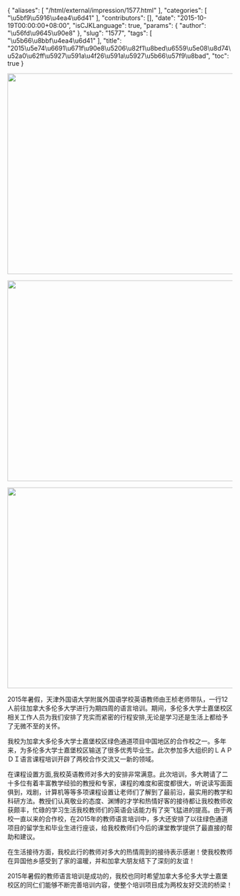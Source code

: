 {
    "aliases": [
        "/html/external/impression/1577.html"
    ],
    "categories": [
        "\u5bf9\u5916\u4ea4\u6d41"
    ],
    "contributors": [],
    "date": "2015-10-19T00:00:00+08:00",
    "isCJKLanguage": true,
    "params": {
        "author": "\u56fd\u9645\u90e8"
    },
    "slug": "1577",
    "tags": [
        "\u5b66\u8bbf\u4ea4\u6d41"
    ],
    "title": "2015\u5e74\u6691\u671f\u90e8\u5206\u82f1\u8bed\u6559\u5e08\u8d74\u52a0\u62ff\u5927\u591a\u4f26\u591a\u5927\u5b66\u57f9\u8bad",
    "toc": true
}


<img
    src="https://cdn.tfls.online/mirror/full/7dc908681716944852ffa790aba5a0a99fc7f478.jpg"
    style="display:block;margin-left:auto;margin-right:auto;"
    decoding="async"
    fetchpriority="auto"
    loading="lazy"
    height="450"
    width="600"
/>





<img
    src="https://cdn.tfls.online/mirror/full/ea74eb1f5e005f3c09f64b4f9e9800ab433b80de.jpg"
    style="display:block;margin-left:auto;margin-right:auto;"
    decoding="async"
    fetchpriority="auto"
    loading="lazy"
    height="450"
    width="600"
/>





<img
    src="https://cdn.tfls.online/mirror/full/c2b8f37b6dea29ba6afd0ab7ab729f065cec884d.jpg"
    style="display:block;margin-left:auto;margin-right:auto;"
    decoding="async"
    fetchpriority="auto"
    loading="lazy"
    height="450"
    width="600"
/>




  














2015年暑假，天津外国语大学附属外国语学校英语教师由王桢老师带队，一行12人前往加拿大多伦多大学进行为期四周的语言培训。期间，多伦多大学士嘉堡校区相关工作人员为我们安排了充实而紧密的行程安排,无论是学习还是生活上都给予了无微不至的关怀。




我校为加拿大多伦多大学士嘉堡校区绿色通道项目中国地区的合作校之一。多年来，为多伦多大学士嘉堡校区输送了很多优秀毕业生。此次参加多大组织的ＬＡＰＤＩ语言课程培训开辟了两校合作交流又一新的领域。




在课程设置方面,我校英语教师对多大的安排非常满意。此次培训，多大聘请了二十多位有着丰富教学经验的教授和专家，课程的难度和密度都很大，听说读写面面俱到，戏剧，计算机等等多项课程设置让老师们了解到了最前沿，最实用的教学和科研方法。教授们认真敬业的态度、渊博的才学和热情好客的接待都让我校教师收获颇丰，忙碌的学习生活我校教师们的英语会话能力有了突飞猛进的提高。由于两校一直以来的合作校，在2015年的教师语言培训中，多大还安排了以往绿色通道项目的留学生和毕业生进行座谈，给我校教师们今后的课堂教学提供了最直接的帮助和建议。




在生活接待方面，我校此行的教师对多大的热情周到的接待表示感谢！使我校教师在异国他乡感受到了家的温暖，并和加拿大朋友结下了深刻的友谊！




2015年暑假的教师语言培训是成功的，我校也同时希望加拿大多伦多大学士嘉堡校区的同仁们能够不断完善培训内容，使整个培训项目成为两校友好交流的桥梁！










  



